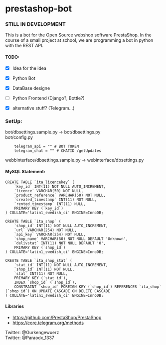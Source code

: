 # prestashop-bot

### STILL IN DEVELOPMENT

This is a bot for the Open Source webshop software PrestaShop.
In the course of a small project at school, we are programming a bot in python with the REST API.


#### TODO:
- [x] Idea for the idea
- [x] Python Bot
- [x] DataBase designe
- [ ] Python Frontend (Django?, Bottle?)
- [x] alternative stuff? (Telegram...)


### SetUp:
bot/dbsettings.sample.py -> bot/dbsettings.py  
bot/config.py

        telegram_api = "" # BOT TOKEN
        telegram_chat = "" # CHATID /getUpdates

webbinterface/dbsettings.sample.py -> webinterface/dbsettings.py

#### MySQL Statement:
    CREATE TABLE `ita_licencekey` (
        `key_id` INT(11) NOT NULL AUTO_INCREMENT,
        `licence` VARCHAR(50) NOT NULL,
        `product_reference` VARCHAR(50) NOT NULL,
        `created_timestamp` INT(11) NOT NULL,
        `rented_timestamp` INT(11) NULL,
        PRIMARY KEY (`key_id`)
    ) COLLATE='latin1_swedish_ci' ENGINE=InnoDB;  
      
    CREATE TABLE `ita_shop` (
        `shop_id` INT(11) NOT NULL AUTO_INCREMENT,
        `url` VARCHAR(254) NOT NULL,
        `api_key` VARCHAR(254) NOT NULL,
        `shop_name` VARCHAR(50) NOT NULL DEFAULT 'Unknown',
        `delivstat` INT(11) NOT NULL DEFAULT '0',
        PRIMARY KEY (`shop_id`)
    ) COLLATE='latin1_swedish_ci' ENGINE=InnoDB;
      
    CREATE TABLE `ita_shop_stat` (
        `stat_id` INT(11) NOT NULL AUTO_INCREMENT,
        `shop_id` INT(11) NOT NULL,
        `stat` INT(11) NOT NULL,
        PRIMARY KEY (`stat_id`),
        INDEX `shop_id` (`shop_id`),
        CONSTRAINT `shop_id` FOREIGN KEY (`shop_id`) REFERENCES `ita_shop` (`shop_id`) ON UPDATE CASCADE ON DELETE CASCADE
    ) COLLATE='latin1_swedish_ci' ENGINE=InnoDB;



#### Libraries
- https://github.com/PrestaShop/PrestaShop
- https://core.telegram.org/methods

Twitter: @Gurkengewuerz  
Twitter: @Paraodx_1337
